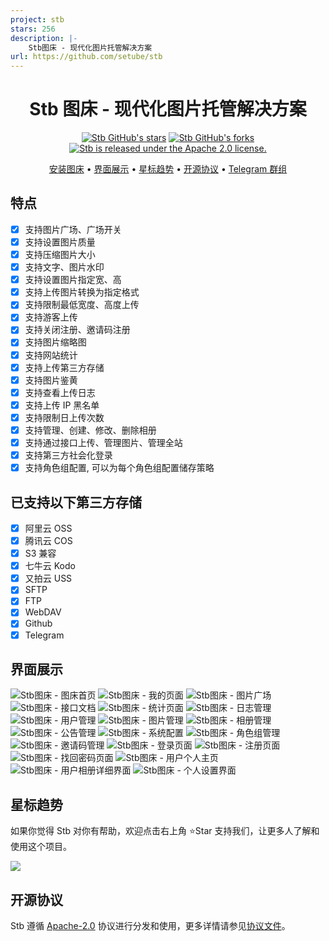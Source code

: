 ```yaml
---
project: stb
stars: 256
description: |-
    Stb图床 - 现代化图片托管解决方案
url: https://github.com/setube/stb
---
```


<div align="center">

# Stb 图床 - 现代化图片托管解决方案

[![Stb GitHub's stars](https://img.shields.io/github/stars/setube/stb?style=social)](https://github.com/setube/stb/stargazers)
[![Stb GitHub's forks](https://img.shields.io/github/forks/setube/stb?style=social)](https://github.com/setube/stb/network/members)
[![Stb is released under the Apache 2.0 license.](https://img.shields.io/badge/License-Apache%202.0-blue)](/LICENSE)

[安装图床](https://github.com/setube/stb/wiki/install) • [界面展示](#界面展示) • [星标趋势](#星标趋势) • [开源协议](#开源协议) • [Telegram 群组](https://t.me/+jDH_82deSmc4NzRl)

</div>

## 特点

- [x] 支持图片广场、广场开关
- [x] 支持设置图片质量
- [x] 支持压缩图片大小
- [x] 支持文字、图片水印
- [x] 支持设置图片指定宽、高
- [x] 支持上传图片转换为指定格式
- [x] 支持限制最低宽度、高度上传
- [x] 支持游客上传
- [x] 支持关闭注册、邀请码注册
- [x] 支持图片缩略图
- [x] 支持网站统计
- [x] 支持上传第三方存储
- [x] 支持图片鉴黄
- [x] 支持查看上传日志
- [x] 支持上传 IP 黑名单
- [x] 支持限制日上传次数
- [x] 支持管理、创建、修改、删除相册
- [x] 支持通过接口上传、管理图片、管理全站
- [x] 支持第三方社会化登录
- [x] 支持角色组配置, 可以为每个角色组配置储存策略

## 已支持以下第三方存储

- [x] 阿里云 OSS
- [x] 腾讯云 COS
- [x] S3 兼容
- [x] 七牛云 Kodo
- [x] 又拍云 USS
- [x] SFTP
- [x] FTP
- [x] WebDAV
- [x] Github
- [x] Telegram

## 界面展示

![Stb图床 - 图床首页](./docs/1.jpg)
![Stb图床 - 我的页面](./docs/2.jpg)
![Stb图床 - 图片广场](./docs/3.jpg)
![Stb图床 - 接口文档](./docs/4.jpg)
![Stb图床 - 统计页面](./docs/5.jpg)
![Stb图床 - 日志管理](./docs/6.jpg)
![Stb图床 - 用户管理](./docs/7.jpg)
![Stb图床 - 图片管理](./docs/8.jpg)
![Stb图床 - 相册管理](./docs/9.jpg)
![Stb图床 - 公告管理](./docs/10.jpg)
![Stb图床 - 系统配置](./docs/11.jpg)
![Stb图床 - 角色组管理](./docs/12.jpg)
![Stb图床 - 邀请码管理](./docs/13.jpg)
![Stb图床 - 登录页面](./docs/14.jpg)
![Stb图床 - 注册页面](./docs/15.jpg)
![Stb图床 - 找回密码页面](./docs/16.jpg)
![Stb图床 - 用户个人主页](./docs/17.jpg)
![Stb图床 - 用户相册详细界面](./docs/18.jpg)
![Stb图床 - 个人设置界面](./docs/19.jpg)

## 星标趋势

如果你觉得 Stb 对你有帮助，欢迎点击右上角 ⭐Star 支持我们，让更多人了解和使用这个项目。

<img src="https://api.star-history.com/svg?repos=setube/stb&type=Date" />

## 开源协议

Stb 遵循 [Apache-2.0](https://opensource.org/license/apache-2-0) 协议进行分发和使用，更多详情请参见[协议文件](/LICENSE)。

